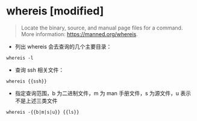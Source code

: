 # whereis [modified]

> Locate the binary, source, and manual page files for a command.
> More information: <https://manned.org/whereis>.

- 列出 whereis 会去查询的几个主要目录：

`whereis -l`

- 查询 ssh 相关文件：

`whereis {{ssh}}`

- 指定查询范围，b 为二进制文件，m 为 man 手册文件，s 为源文件，u 表示不是上述三类文件

`whereis -{{b|m|s|u}} {{ls}}`

